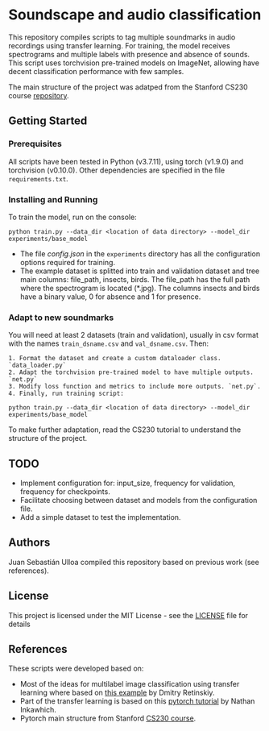 # Soundscape and audio classification
 
This repository compiles scripts to tag multiple soundmarks in audio recordings using
transfer learning. For training, the model receives spectrograms and multiple labels 
with presence and absence of sounds. This script uses torchvision pre-trained models on 
ImageNet, allowing have decent classification performance with few samples.

The main structure of the project was adatped from the Stanford CS230 course 
[repository](https://github.com/cs230-stanford/cs230-code-examples/tree/master/pytorch/vision).

## Getting Started

### Prerequisites
All scripts have been tested in Python (v3.7.11), using torch (v1.9.0) and torchvision (v0.10.0).
Other dependencies are specified in the file `requirements.txt`. 

### Installing and Running

To train the model, run on the console:
```
python train.py --data_dir <location of data directory> --model_dir experiments/base_model
```

- The file *config.json* in the `experiments` directory has all the configuration options required for training.
- The example dataset is splitted into train and validation dataset and tree main 
columns: file_path, insects, birds. The file_path has the full path where the spectrogram
is located (*.jpg). The columns insects and birds have a binary value, 0 for absence and 1
for presence.

### Adapt to new soundmarks

You will need at least 2 datasets (train and validation), usually in csv format 
with the names `train_dsname.csv` and `val_dsname.csv`. Then:

    1. Format the dataset and create a custom dataloader class. `data_loader.py`
    2. Adapt the torchvision pre-trained model to have multiple outputs. `net.py`
    3. Modify loss function and metrics to include more outputs. `net.py`.
    4. Finally, run training script:
    
```
python train.py --data_dir <location of data directory> --model_dir experiments/base_model
```
To make further adaptation, read the CS230 tutorial to understand the structure of the project.

## TODO

- Implement configuration for: input_size, frequency for validation, frequency for checkpoints.
- Facilitate choosing between dataset and models from the configuration file.
- Add a simple dataset to test the implementation.


## Authors

Juan Sebastián Ulloa compiled this repository based on previous work (see references).

## License

This project is licensed under the MIT License - see the [LICENSE](LICENSE) file for details

## References

These scripts were developed based on:
- Most of the ideas for multilabel image classification using transfer learning where based on [this example](https://learnopencv.com/multi-label-image-classification-with-pytorch/) by Dmitry Retinskiy.
- Part of the transfer learning is based on this [pytorch tutorial](https://pytorch.org/tutorials/beginner/finetuning_torchvision_models_tutorial.html#finetuning-torchvision-models) by Nathan Inkawhich.
- Pytorch main structure from Stanford [CS230 course](https://github.com/cs230-stanford/cs230-code-examples/tree/master/pytorch/vision).

